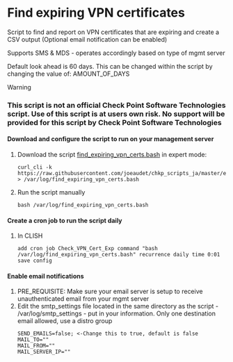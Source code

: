 # Find expiring VPN certificates #

Script to find and report on VPN certificates that are expiring and create a CSV output (Optional email notification can be enabled)

Supports SMS & MDS - operates accordingly based on type of mgmt server

Default look ahead is 60 days. This can be changed within the script by changing the value of: AMOUNT_OF_DAYS

>[!WARNING]
> ### This script is not an official Check Point Software Technologies script. Use of this script is at users own risk. No support will be provided for this script by Check Point Software Technologies

#### Download and configure the script to run on your management server
1. Download the script [find_expiring_vpn_certs.bash](https://raw.githubusercontent.com/joeaudet/chkp_scripts_ja/master/expiring_vpn_certs_reporting/find_expiring_vpn_certs.bash) in expert mode:
    ```
    curl_cli -k https://raw.githubusercontent.com/joeaudet/chkp_scripts_ja/master/expiring_vpn_certs_reporting/find_expiring_vpn_certs.bash > /var/log/find_expiring_vpn_certs.bash
    ```
1. Run the script manually
    ```
    bash /var/log/find_expiring_vpn_certs.bash
    ```

#### Create a cron job to run the script daily
1. In CLISH  
    ```
    add cron job Check_VPN_Cert_Exp command "bash /var/log/find_expiring_vpn_certs.bash" recurrence daily time 0:01  
    save config
    ```

#### Enable email notifications
1. PRE_REQUISITE: Make sure your email server is setup to receive unauthenticated email from your mgmt server
2. Edit the smtp_settings file located in the same directory as the script - /var/log/smtp_settings - put in your information. Only one destination email allowed, use a distro group
    ```
    SEND_EMAILS=false; <-Change this to true, default is false
    MAIL_TO=""  
    MAIL_FROM=""  
    MAIL_SERVER_IP=""  
    ```
